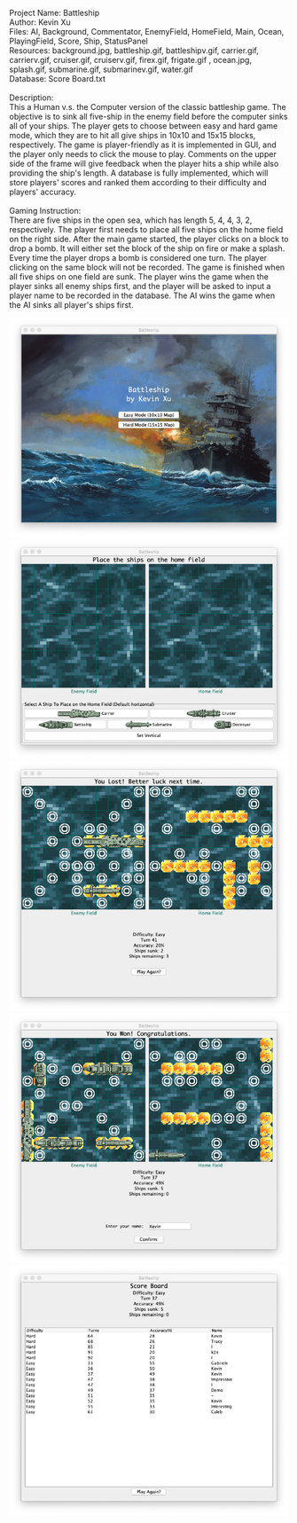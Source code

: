 Project Name: Battleship <br />
Author: Kevin Xu <br />
Files: AI, Background, Commentator, EnemyField, HomeField, Main, Ocean, PlayingField, Score, Ship, StatusPanel <br />
Resources: background.jpg, battleship.gif, battleshipv.gif, carrier.gif, carrierv.gif, cruiser.gif, cruiserv.gif, firex.gif, frigate.gif
, ocean.jpg, splash.gif, submarine.gif, submarinev.gif, water.gif <br />
Database: Score Board.txt <br />
<br />
Description: <br />
This a Human v.s. the Computer version of the classic battleship game. 
The objective is to sink all five-ship in the enemy field before the computer sinks all of your ships.
The player gets to choose between easy and hard game mode, which they are to hit all give ships in 10x10 and 15x15 blocks, respectively.
The game is player-friendly as it is implemented in GUI, and the player only needs to click the mouse to play. 
Comments on the upper side of the frame will give feedback when the player hits a ship while also providing the ship's length.
A database is fully implemented, which will store players' scores and ranked them according to their difficulty and players' accuracy. <br />
<br />
Gaming Instruction: <br />
There are five ships in the open sea, which has length 5, 4, 4, 3, 2, respectively. 
The player first needs to place all five ships on the home field on the right side.
After the main game started, the player clicks on a block to drop a bomb. 
It will either set the block of the ship on fire or make a splash. Every time the player drops a bomb is considered one turn. 
The player clicking on the same block will not be recorded. 
The game is finished when all five ships on one field are sunk.
The player wins the game when the player sinks all enemy ships first,
and the player will be asked to input a player name to be recorded in the database.
The AI wins the game when the AI sinks all player's ships first. 

<img src="Walkthrough/Cover.png">
<img src="Walkthrough/SetUp.png">
<img src="Walkthrough/Lose.png">
<img src="Walkthrough/Win.png">
<img src="Walkthrough/Score Board.png">
